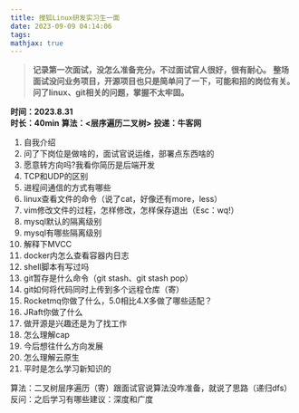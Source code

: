 ```yaml
---
title: 搜狐Linux研发实习生一面
date: 2023-09-09 04:14:06
tags:
mathjax: true
---
```

> **记录第一次面试，没怎么准备充分。不过面试官人很好，很有耐心。**
> **整场面试没问业务项目，开源项目也只是简单问了一下，可能和招的岗位有关。**
> **问了linux、git相关的问题，掌握不太牢固。**

**时间：2023.8.31**   
**时长：40min**
**算法：<层序遍历二叉树>**
**投递：牛客网**

1. 自我介绍
2. 问了下岗位是做啥的，面试官说运维，部署点东西啥的
3. 愿意转方向吗?我看你简历是后端开发
4. TCP和UDP的区别
5. 进程间通信的方式有哪些
6. linux查看文件的命令（说了cat，好像还有more，less）
7. vim修改文件的过程，怎样修改，怎样保存退出（Esc：wq!）
8. mysql默认的隔离级别
9. mysql有哪些隔离级别
10. 解释下MVCC
11. docker内怎么查看容器内日志
12. shell脚本有写过吗
13. git暂存是什么命令（git stash、git stash pop）
14. git如何将代码同时上传到多个远程仓库（寄）
15. Rocketmq你做了什么，5.0相比4.X多做了哪些适配？
16. JRaft你做了什么
17. 做开源是兴趣还是为了找工作
18. 怎么理解cap
19. 今后想往什么方向发展
20. 怎么理解云原生
21. 平时是怎么学习新知识的

算法：二叉树层序遍历（寄）跟面试官说算法没咋准备，就说了思路（递归dfs）
反问：之后学习有哪些建议：深度和广度